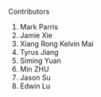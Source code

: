 Contributors

1. Mark Parris
2. Jamie Xie
3. Xiang Rong Kelvin Mai
4. Tyrus Jiang
5. Siming Yuan
6. Min ZHU
7. Jason Su
8. Edwin Lu
